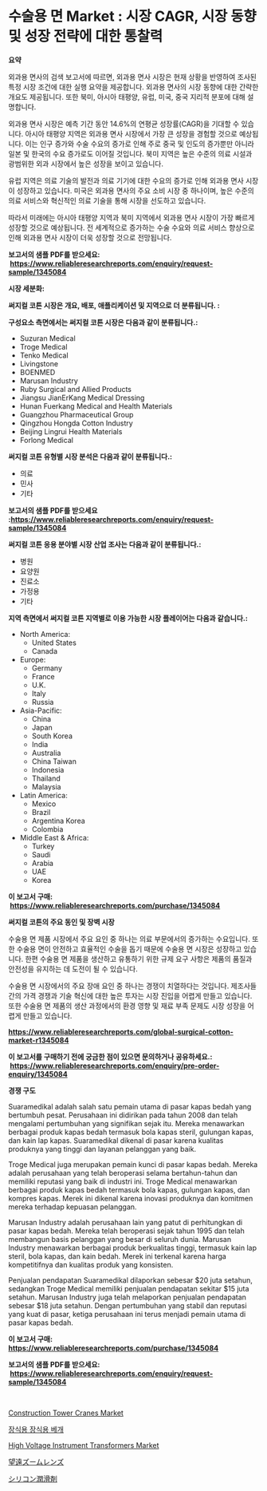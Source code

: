<p><h1>수술용 면 Market : 시장 CAGR, 시장 동향 및 성장 전략에 대한 통찰력</h1></p><p><strong>요약</strong></p>
<p><p>외과용 면사의 검색 보고서에 따르면, 외과용 면사 시장은 현재 상황을 반영하여 조사된 특정 시장 조건에 대한 실행 요약을 제공합니다. 외과용 면사의 시장 동향에 대한 간략한 개요도 제공됩니다. 또한 북미, 아시아 태평양, 유럽, 미국, 중국 지리적 분포에 대해 설명합니다.</p><p>외과용 면사 시장은 예측 기간 동안 14.6%의 연평균 성장률(CAGR)을 기대할 수 있습니다. 아시아 태평양 지역은 외과용 면사 시장에서 가장 큰 성장을 경험할 것으로 예상됩니다. 이는 인구 증가와 수술 수요의 증가로 인해 주로 중국 및 인도의 증가뿐만 아니라 일본 및 한국의 수요 증가로도 이어질 것입니다. 북미 지역은 높은 수준의 의료 시설과 광범위한 외과 시장에서 높은 성장을 보이고 있습니다.</p><p>유럽 지역은 의료 기술의 발전과 의료 기기에 대한 수요의 증가로 인해 외과용 면사 시장이 성장하고 있습니다. 미국은 외과용 면사의 주요 소비 시장 중 하나이며, 높은 수준의 의료 서비스와 혁신적인 의료 기술을 통해 시장을 선도하고 있습니다.</p><p>따라서 미래에는 아시아 태평양 지역과 북미 지역에서 외과용 면사 시장이 가장 빠르게 성장할 것으로 예상됩니다. 전 세계적으로 증가하는 수술 수요와 의료 서비스 향상으로 인해 외과용 면사 시장이 더욱 성장할 것으로 전망됩니다.</p></p>
<p><strong>보고서의 샘플 PDF를 받으세요: &nbsp;<a href="https://www.reliableresearchreports.com/enquiry/request-sample/1345084">https://www.reliableresearchreports.com/enquiry/request-sample/1345084</a></strong></p>
<p><strong>시장 세분화:</strong></p>
<p><strong> 써지컬 코튼 시장은 개요, 배포, 애플리케이션 및 지역으로 더 분류됩니다. :</strong></p>
<p><strong>구성요소 측면에서는 써지컬 코튼 시장은 다음과 같이 분류됩니다.:</strong></p>
<p><ul><li>Suzuran Medical</li><li>Troge Medical</li><li>Tenko Medical</li><li>Livingstone</li><li>BOENMED</li><li>Marusan Industry</li><li>Ruby Surgical and Allied Products</li><li>Jiangsu JianErKang Medical Dressing</li><li>Hunan Fuerkang Medical and Health Materials</li><li>Guangzhou Pharmaceutical Group</li><li>Qingzhou Hongda Cotton Industry</li><li>Beijing Lingrui Health Materials</li><li>Forlong Medical</li></ul></p>
<p><strong> 써지컬 코튼 유형별 시장 분석은 다음과 같이 분류됩니다.:</strong></p>
<p><ul><li>의료</li><li>민사</li><li>기타</li></ul></p>
<p><strong>보고서의 샘플 PDF를 받으세요 :<a href="https://www.reliableresearchreports.com/enquiry/request-sample/1345084">https://www.reliableresearchreports.com/enquiry/request-sample/1345084</a></strong></p>
<p><strong> 써지컬 코튼 응용 분야별 시장 산업 조사는 다음과 같이 분류됩니다.:</strong></p>
<p><ul><li>병원</li><li>요양원</li><li>진료소</li><li>가정용</li><li>기타</li></ul></p>
<p><strong>지역 측면에서 써지컬 코튼 지역별로 이용 가능한 시장 플레이어는 다음과 같습니다.:</strong></p>
<p><ul>
    <li>
        North America:
        <ul>
            <li>United States</li>
            <li>Canada</li>
        </ul>
    </li>
    <li>
        Europe:
        <ul>
            <li>Germany</li>
            <li>France</li>
            <li>U.K.</li>
            <li>Italy</li>
            <li>Russia</li>
        </ul>
    </li>
    <li>
        Asia-Pacific:
        <ul>
            <li>China</li>
            <li>Japan</li>
            <li>South Korea</li>
            <li>India</li>
            <li>Australia</li>
            <li>China Taiwan</li>
            <li>Indonesia</li>
            <li>Thailand</li>
            <li>Malaysia</li>
        </ul>
    </li>
    <li>
        Latin America:
        <ul>
            <li>Mexico</li>
            <li>Brazil</li>
            <li>Argentina Korea</li>
            <li>Colombia</li>
        </ul>
    </li>
    <li>
        Middle East & Africa:
        <ul>
            <li>Turkey</li>
            <li>Saudi</li>
            <li>Arabia</li>
            <li>UAE</li>
            <li>Korea</li>
        </ul>
    </li>
    </ul></p>
<p><strong>이 보고서 구매: &nbsp;<a href="https://www.reliableresearchreports.com/purchase/1345084">https://www.reliableresearchreports.com/purchase/1345084</a></strong></p>
<p><strong>써지컬 코튼의 주요 동인 및 장벽 시장</strong></p>
<p><p>수술용 면 제품 시장에서 주요 요인 중 하나는 의료 부문에서의 증가하는 수요입니다. 또한 수술용 면이 안전하고 효율적인 수술을 돕기 때문에 수술용 면 시장은 성장하고 있습니다. 한편 수술용 면 제품을 생산하고 유통하기 위한 규제 요구 사항은 제품의 품질과 안전성을 유지하는 데 도전이 될 수 있습니다.</p><p>수술용 면 시장에서의 주요 장애 요인 중 하나는 경쟁이 치열하다는 것입니다. 제조사들 간의 가격 경쟁과 기술 혁신에 대한 높은 투자는 시장 진입을 어렵게 만들고 있습니다. 또한 수술용 면 제품의 생산 과정에서의 환경 영향 및 재료 부족 문제도 시장 성장을 어렵게 만들고 있습니다.</p></p>
<p><strong><a href="https://www.reliableresearchreports.com/global-surgical-cotton-market-r1345084">https://www.reliableresearchreports.com/global-surgical-cotton-market-r1345084</a></strong></p>
<p><strong>이 보고서를 구매하기 전에 궁금한 점이 있으면 문의하거나 공유하세요.: &nbsp;<a href="https://www.reliableresearchreports.com/enquiry/pre-order-enquiry/1345084">https://www.reliableresearchreports.com/enquiry/pre-order-enquiry/1345084</a></strong></p>
<p><strong>경쟁 구도</strong></p>
<p><p>Suaramedikal adalah salah satu pemain utama di pasar kapas bedah yang bertumbuh pesat. Perusahaan ini didirikan pada tahun 2008 dan telah mengalami pertumbuhan yang signifikan sejak itu. Mereka menawarkan berbagai produk kapas bedah termasuk bola kapas steril, gulungan kapas, dan kain lap kapas. Suaramedikal dikenal di pasar karena kualitas produknya yang tinggi dan layanan pelanggan yang baik.</p><p>Troge Medical juga merupakan pemain kunci di pasar kapas bedah. Mereka adalah perusahaan yang telah beroperasi selama bertahun-tahun dan memiliki reputasi yang baik di industri ini. Troge Medical menawarkan berbagai produk kapas bedah termasuk bola kapas, gulungan kapas, dan kompres kapas. Merek ini dikenal karena inovasi produknya dan komitmen mereka terhadap kepuasan pelanggan.</p><p>Marusan Industry adalah perusahaan lain yang patut di perhitungkan di pasar kapas bedah. Mereka telah beroperasi sejak tahun 1995 dan telah membangun basis pelanggan yang besar di seluruh dunia. Marusan Industry menawarkan berbagai produk berkualitas tinggi, termasuk kain lap steril, bola kapas, dan kain bedah. Merek ini terkenal karena harga kompetitifnya dan kualitas produk yang konsisten.</p><p>Penjualan pendapatan Suaramedikal dilaporkan sebesar $20 juta setahun, sedangkan Troge Medical memiliki penjualan pendapatan sekitar $15 juta setahun. Marusan Industry juga telah melaporkan penjualan pendapatan sebesar $18 juta setahun. Dengan pertumbuhan yang stabil dan reputasi yang kuat di pasar, ketiga perusahaan ini terus menjadi pemain utama di pasar kapas bedah.</p></p>
<p><strong>이 보고서 구매: &nbsp; <a href="https://www.reliableresearchreports.com/purchase/1345084">https://www.reliableresearchreports.com/purchase/1345084</a></strong></p>
<p><strong>보고서의 샘플 PDF를 받으세요: &nbsp;<a href="https://www.reliableresearchreports.com/enquiry/request-sample/1345084">https://www.reliableresearchreports.com/enquiry/request-sample/1345084</a></strong><strong></strong></p>
<p>&nbsp;</p>
<p><p><a href="https://github.com/jerrycopelandthomaswsqd8q/Market-Research-Report-List-2/blob/main/construction-tower-cranes-market.md">Construction Tower Cranes Market</a></p><p><a href="https://medium.com/@danieldobroiu20221/%EC%9E%A5%EC%8B%9D%EC%9A%A9-%EB%B0%9C%EB%A7%A4-%EB%B2%A0%EA%B0%9C-%EC%8B%9C%EC%9E%A5-%EC%A1%B0%EC%82%AC-%EB%B3%B4%EA%B3%A0%EC%84%9C-%EA%B7%B8-%EC%97%AD%EC%82%AC-%EB%B0%8F-2024%EB%85%84%EB%B6%80%ED%84%B0-2031%EB%85%84%EA%B9%8C%EC%A7%80%EC%9D%98-%EC%98%88%EC%B8%A1-6d1124a5371a">장식용 장식용 베개</a></p><p><a href="https://github.com/brenzgnarento/Market-Research-Report-List-2/blob/main/high-voltage-instrument-transformers-market.md">High Voltage Instrument Transformers Market</a></p><p><a href="https://medium.com/@elmoray21/%E3%83%86%E3%83%AC%E3%83%95%E3%82%A9%E3%83%88%E3%82%BA%E3%83%BC%E3%83%A0%E3%83%AC%E3%83%B3%E3%82%BA%E5%B8%82%E5%A0%B4%E3%81%AE%E3%83%88%E3%83%AC%E3%83%B3%E3%83%89%E3%81%A8%E5%B8%82%E5%A0%B4%E5%88%86%E6%9E%90%E3%81%AF-2024%E5%B9%B4%E3%81%8B%E3%82%892031%E5%B9%B4%E3%81%AE%E6%9C%9F%E9%96%93%E3%81%AB%E4%BA%88%E6%B8%AC%E3%81%95%E3%82%8C%E3%81%A6%E3%81%84%E3%81%BE%E3%81%99-2df6608b6a99">望遠ズームレンズ</a></p><p><a href="https://github.com/Sophiaard2003/Market-Research-Report-List-1/blob/main/622650721775.md">シリコン潤滑剤</a></p></p>